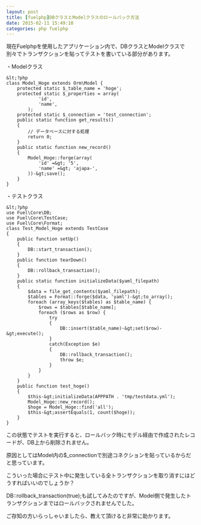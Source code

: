 ```yaml
---
layout: post
title: [fuelphp]DBクラスとModelクラスのロールバック方法
date: 2015-02-11 15:49:10
categories: php fuelphp
---
```

<p>現在Fuelphpを使用したアプリケーション内で、DBクラスとModelクラスで別々でトランザクションを貼ってテストを書いている部分があります。</p>

<p>・Modelクラス</p>

```
&lt;?php
class Model_Hoge extends Orm\Model {
    protected static $_table_name = 'hoge';
    protected static $_properties = array(
            'id',
            'name',
        );
    protected static $_connection = 'test_connection';
    public static function get_results()
    {
        // データベースに対する処理
        return 0;
    }
    public static function new_record()
    {
        Model_Hoge::forge(array(
            'id' =&gt; '5',
            'name' =&gt; 'ajapa-',
        ))-&gt;save();
    }
}
```

<p>・テストクラス</p>

```
&lt;?php
use Fuel\Core\DB;
use Fuel\Core\TestCase;
use Fuel\Core\Format;
class Test_Model_Hoge extends TestCase
{
    public function setUp()
    {
        DB::start_transaction();
    }
    public function tearDown()
    {
        DB::rollback_transaction();
    }
    public static function initializeData($yaml_filepath)
    {
        $data = file_get_contents($yaml_filepath);
        $tables = Format::forge($data, 'yaml')-&gt;to_array();
        foreach (array_keys($tables) as $table_name) {
            $rows = $tables[$table_name];
            foreach ($rows as $row) {
                try
                {
                    DB::insert($table_name)-&gt;set($row)-&gt;execute();
                }
                catch(Exception $e)
                {
                    DB::rollback_transaction();
                    throw $e;
                }
            }
        }
    }
    public function test_hoge()
    {
        $this-&gt;initializeData(APPPATH . 'tmp/testdata.yml');
        Model_Hoge::new_record();
        $hoge = Model_Hoge::find('all');
        $this-&gt;assertEquals(1, count($hoge));
    }
}
```

<p>この状態でテストを実行すると、ロールバック時にモデル経由で作成されたレコードが、DB上から削除されません。</p>

<p>原因としてはModel内の$_connectionで別途コネクションを貼っているからだと思っています。</p>

<p>こういった場合にテスト中に発生している全トランザクションを取り消すにはどうすればいいのでしょうか？</p>

<p>DB::rollback_transaction(true);も試してみたのですが、Model側で発生したトランザクションまではロールバックされませんでした。</p>

<p>ご存知の方いらっしゃいましたら、教えて頂けると非常に助かります。</p>
